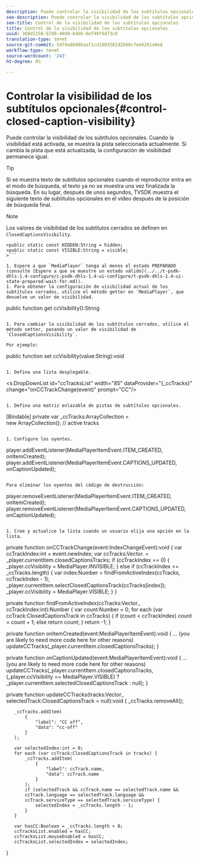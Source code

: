 ```yaml
---
description: Puede controlar la visibilidad de los subtítulos opcionales. Cuando la visibilidad está activada, se muestra la pista seleccionada actualmente. Si cambia la pista que está actualizada, la configuración de visibilidad permanece igual.
seo-description: Puede controlar la visibilidad de los subtítulos opcionales. Cuando la visibilidad está activada, se muestra la pista seleccionada actualmente. Si cambia la pista que está actualizada, la configuración de visibilidad permanece igual.
seo-title: Control de la visibilidad de los subtítulos opcionales
title: Control de la visibilidad de los subtítulos opcionales
uuid: 360d1158-67d9-40d9-b4b6-8ef46f9d73c0
translation-type: tm+mt
source-git-commit: 5df9a8b98baaf1cd1803581d2b60c7ed4261a0e8
workflow-type: tm+mt
source-wordcount: '243'
ht-degree: 0%

---
```



# Controlar la visibilidad de los subtítulos opcionales{#control-closed-caption-visibility}

Puede controlar la visibilidad de los subtítulos opcionales. Cuando la visibilidad está activada, se muestra la pista seleccionada actualmente. Si cambia la pista que está actualizada, la configuración de visibilidad permanece igual.

>[!TIP]
>
>Si se muestra texto de subtítulos opcionales cuando el reproductor entra en el modo de búsqueda, el texto ya no se muestra una vez finalizada la búsqueda. En su lugar, después de unos segundos, TVSDK muestra el siguiente texto de subtítulos opcionales en el vídeo después de la posición de búsqueda final.

>[!NOTE]
>
>Los valores de visibilidad de los subtítulos cerrados se definen en `ClosedCaptionsVisibility`.
>
>
```
>public static const HIDDEN:String = hidden; 
>public static const VISIBLE:String = visible;
>```

1. Espere a que `MediaPlayer` tenga al menos el estado PREPARADO (consulte [Espere a que se muestre un estado válido](../../t-psdk-dhls-1.4-configure/c-psdk-dhls-1.4-ui-configure/t-psdk-dhls-1.4-ui-state-prepared-wait-for.md)).
1. Para obtener la configuración de visibilidad actual de los subtítulos cerrados, utilice el método getter en `MediaPlayer`, que devuelve un valor de visibilidad.

   ```
   public function get ccVisibility():String
   ```

1. Para cambiar la visibilidad de los subtítulos cerrados, utilice el método setter, pasando un valor de visibilidad de `ClosedCaptionsVisibility`.

   Por ejemplo:

   ```
   public function set ccVisibility(value:String):void
   ```

1. Defina una lista desplegable.

   ```
   <s:DropDownList id="ccTracksList" width="85" 
                   dataProvider="{_ccTracks}" 
                   change="onCCTrackChange(event)" 
                   prompt="CC"/>
   ```

1. Defina una matriz enlazable de pistas de subtítulos opcionales.

   ```
   [Bindable] private var _ccTracks:ArrayCollection =  
     new ArrayCollection(); // active tracks 
   ```

1. Configure los oyentes.

   ```
   player.addEventListener(MediaPlayerItemEvent.ITEM_CREATED, onItemCreated); 
   player.addEventListener(MediaPlayerItemEvent.CAPTIONS_UPDATED, onCaptionUpdated);
   ```

   Para eliminar los oyentes del código de destrucción:

   ```
   player.removeEventListener(MediaPlayerItemEvent.ITEM_CREATED, onItemCreated); 
   player.removeEventListener(MediaPlayerItemEvent.CAPTIONS_UPDATED, onCaptionUpdated);
   ```

1. Cree y actualice la lista cuando un usuario elija una opción en la lista.

   ```
   private function onCCTrackChange(event:IndexChangeEvent):void { 
       var ccTrackIndex:int = event.newIndex; 
       var ccTracks:Vector.<ClosedCaptionsTrack> =  
         _player.currentItem.closedCaptionsTracks; 
       if (ccTrackIndex == 0) { 
           _player.ccVisibility = MediaPlayer.INVISIBLE; 
       } 
       else if (ccTrackIndex <= _ccTracks.length) { 
           var index:Number = findFromActiveIndex(ccTracks, ccTrackIndex - 1); 
           _player.currentItem.selectClosedCaptionsTrack(ccTracks[index]); 
           _player.ccVisibility = MediaPlayer.VISIBLE; 
       } 
   } 
   
   private function findFromActiveIndex(ccTracks:Vector.<ClosedCaptionsTrack>,  
     ccTrackIndex:int):Number { 
       var count:Number = 0; 
       for each (var ccTrack:ClosedCaptionsTrack in ccTracks) { 
           if (count < ccTrackIndex) 
               count = count + 1; 
           else 
               return count; 
       } 
       return -1; 
   } 
   
   private function onItemCreated(event:MediaPlayerItemEvent):void { 
       ... (you are likely to need more code here for other reasons) 
       updateCCTracks(_player.currentItem.closedCaptionsTracks); 
   } 
   
   private function onCaptionUpdated(event:MediaPlayerItemEvent):void { 
       ... (you are likely to need more code here for other reasons) 
       updateCCTracks(_player.currentItem.closedCaptionsTracks,  
                     (_player.ccVisibility == MediaPlayer.VISIBLE) ?  
                      _player.currentItem.selectedClosedCaptionsTrack : null); 
   } 
   
   private function updateCCTracks(tracks:Vector.<ClosedCaptionsTrack>,  
     selectedTrack:ClosedCaptionsTrack = null):void { 
       _ccTracks.removeAll(); 
   
       _ccTracks.addItem( 
           { 
               "label": "CC off", 
               "data": "cc-off" 
           } 
       ); 
   
       var selectedIndex:int = 0; 
       for each (var ccTrack:ClosedCaptionsTrack in tracks) { 
           _ccTracks.addItem( 
               { 
                   "label": ccTrack.name, 
                   "data": ccTrack.name 
               } 
           ); 
           if (selectedTrack && ccTrack.name == selectedTrack.name && 
           ccTrack.language == selectedTrack.language && 
           ccTrack.serviceType == selectedTrack.serviceType) { 
               selectedIndex = _ccTracks.length - 1; 
           } 
       } 
   
       var hasCC:Boolean = _ccTracks.length > 0; 
       ccTracksList.enabled = hasCC; 
       ccTracksList.mouseEnabled = hasCC; 
       ccTracksList.selectedIndex = selectedIndex; 
   } 
   ```

